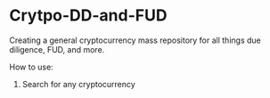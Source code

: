 # Crytpo-DD-and-FUD
Creating a general cryptocurrency mass repository for all things due diligence, FUD, and more. 

How to use:
1. Search for any cryptocurrency
